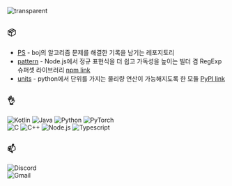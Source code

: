 ![transparent](https://capsule-render.vercel.app/api?type=transparent&fontColor=f98600&text=rhseung&height=100&fontSize=60&animation=fadeIn)

## `📦`
- [PS](https://github.com/Rhseung/ps) - boj의 알고리즘 문제를 해결한 기록을 남기는 레포지토리
- [pattern](https://github.com/essentialib/pattern) - Node.js에서 정규 표현식을 더 쉽고 가독성을 높이는 빌더 겸 RegExp 슈퍼셋 라이브러리 [npm link](https://www.npmjs.com/package/@essentialib/pattern)
- [units](https://github.com/rhseung/units) - python에서 단위를 가지는 물리량 연산이 가능해지도록 한 모듈 [PyPI link](https://pypi.org/project/rhseung.units/)

## `👌`

  ![Kotlin](https://img.shields.io/badge/Kotlin-7F52FF?style=for-the-badge&logo=Kotlin&logoColor=white)
  ![Java](https://img.shields.io/badge/Java-ED8B00?style=for-the-badge&logo=openjdk&logoColor=white)
  ![Python](https://img.shields.io/badge/Python-3776AB?style=for-the-badge&logo=Python&logoColor=white)
  ![PyTorch](https://img.shields.io/badge/PyTorch-e74a2b?style=for-the-badge&logo=pytorch&logoColor=white)  
  ![C](https://img.shields.io/badge/c-34475C?style=for-the-badge&logo=c&logoColor=white)
  ![C++](https://img.shields.io/badge/c++-00599C?style=for-the-badge&logo=c%2B%2B&logoColor=white)
  ![Node.js](https://img.shields.io/badge/Node.js-44883e?style=for-the-badge&logo=Node.JS&logoColor=white)
  ![Typescript](https://img.shields.io/badge/TypeScript-3178C6?style=for-the-badge&logo=TypeScript&logoColor=white)

## `📫`

  ![Discord](https://img.shields.io/badge/Discord-rhseung-5865F2?style=for-the-badge&logo=Discord&logoColor=white)  
  ![Gmail](https://img.shields.io/badge/Gmail-rhseungg%40gmail.com-EA4335?style=for-the-badge&logo=Gmail&logoColor=white)
